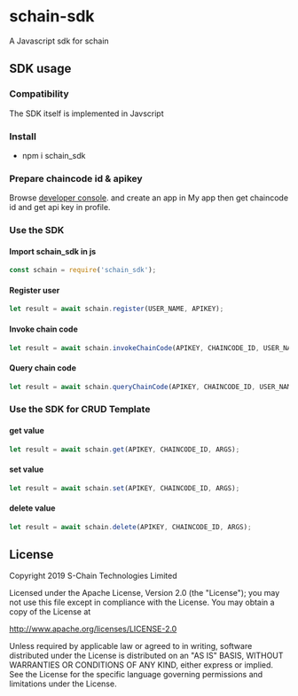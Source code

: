 # schain-sdk

A Javascript sdk for schain

## SDK usage
### Compatibility
The SDK itself is implemented in Javscript

### Install
* npm i schain_sdk

### Prepare chaincode id & apikey
Browse [developer console](http://ec2-13-231-26-144.ap-northeast-1.compute.amazonaws.com/). and create an app in My app then get chaincode id and get api key in profile.

### Use the SDK

#### Import schain_sdk in js
```javascript
const schain = require('schain_sdk');
```
#### Register user
```javascript
let result = await schain.register(USER_NAME, APIKEY);
```
#### Invoke chain code
```javascript
let result = await schain.invokeChainCode(APIKEY, CHAINCODE_ID, USER_NAME, FUNCTION, ARGS);
```
#### Query chain code
```javascript
let result = await schain.queryChainCode(APIKEY, CHAINCODE_ID, USER_NAME, FUNCTION, ARGS);
```

### Use the SDK for CRUD Template

#### get value
```javascript
let result = await schain.get(APIKEY, CHAINCODE_ID, ARGS);
```
#### set value
```javascript
let result = await schain.set(APIKEY, CHAINCODE_ID, ARGS);
```
#### delete value
```javascript
let result = await schain.delete(APIKEY, CHAINCODE_ID, ARGS);
```

## License
Copyright 2019 S-Chain Technologies Limited

Licensed under the Apache License, Version 2.0 (the "License");
you may not use this file except in compliance with the License.
You may obtain a copy of the License at

http://www.apache.org/licenses/LICENSE-2.0

Unless required by applicable law or agreed to in writing, software
distributed under the License is distributed on an "AS IS" BASIS,
WITHOUT WARRANTIES OR CONDITIONS OF ANY KIND, either express or implied.
See the License for the specific language governing permissions and
limitations under the License.
